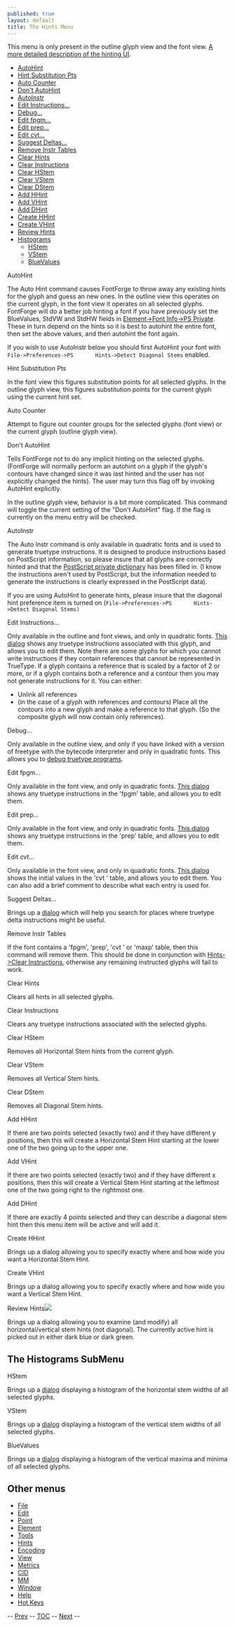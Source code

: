 ```yaml
---
published: true
layout: default
title: The Hints Menu
---
```


This menu is only present in the outline glyph view and the font view. 
 [A more detailed description of the hinting UI](../hinting/).

-   [AutoHint](#AutoHint)
-   [Hint Substitution Pts](#SubstitutionPt)
-   [Auto Counter](#Counter)
-   [Don't AutoHint](#DontAutoHint)
-   [AutoInstr](#AutoInstr)
-   [Edit Instructions...](#EditInstrs)
-   [Debug...](#Debug)
-   [Edit fpgm...](#Editfpgm)
-   [Edit prep...](#Editprep)
-   [Edit cvt...](#Editcvt)
-   [Suggest Deltas...](#Deltas)
-   [Remove Instr Tables](#RmTables)
-   [Clear Hints](#ClearHints)
-   [Clear Instructions](#ClearInstrs)
-   [Clear HStem](#Clear)
-   [Clear VStem](#ClearV)
-   [Clear DStem](#ClearD)
-   [Add HHint](#HHint)
-   [Add VHint](#VHint)
-   [Add DHint](#DHint)
-   [Create HHint](#Create)
-   [Create VHint](#CreateV)
-   [Review Hints](#Review)
-   [Histograms](#Histogram)
    -   [HStem](#HStem-Hist)
    -   [VStem](#VStem-Hist)
    -   [BlueValues](#Blue-Hist)

AutoHint

The Auto Hint command causes FontForge to throw away any existing hints
for the glyph and guess an new ones. In the outline view this operates
on the current glyph, in the font view it operates on all selected
glyphs.
 FontForge will do a better job hinting a font if you have previously
set the BlueValues, StdVW and StdHW fields in [Element-\>Font Info-\>PS
Private](../fontinfo/#Private). These in turn depend on the hints so it
is best to autohint the entire font, then set the above values, and then
autohint the font again.

If you wish to use AutoInstr below you should first AutoHint your font
with `File->Preferences->PS       Hints->Detect Diagonal Stems` enabled.

Hint Substitution Pts

In the font view this figures substitution points for all selected
glyphs. In the outline glyph view, this figures substitution points for
the current glyph using the current hint set.

Auto Counter

Attempt to figure out counter groups for the selected glyphs (font view)
or the current glyph (outline glyph view).

Don't AutoHint

Tells FontForge not to do any implicit hinting on the selected glyphs.
(FontForge will normally perform an autohint on a glyph if the glyph's
contours have changed since it was last hinted and the user has not
explicitly changed the hints). The user may turn this flag off by
invoking AutoHint explicitly.

In the outline glyph view, behavior is a bit more complicated. This
command will toggle the current setting of the "Don't AutoHint" flag. If
the flag is currently on the menu entry will be checked.

AutoInstr

The Auto Instr command is only available in quadratic fonts and is used
to generate truetype instructions. It is designed to produce
instructions based on PostScript information, so please insure that all
glyphs are correctly hinted and that the [PostScript private
dictionary](../fontinfo/#Private) has been filled in. (I know the
instructions aren't used by PostScript, but the information needed to
generate the instructions is clearly expressed in the PostScript data).

If you are using AutoHint to generate hints, please insure that the
diagonal hint preference item is turned on
(`File->Preferences->PS       Hints->Detect Diagonal Stems)`

Edit Instructions...

Only available in the outline and font views, and only in quadratic
fonts. [This dialog](../ttfinstrs/) shows any truetype instructions
associated with this glyph, and allows you to edit them.
 Note there are some glyphs for which you cannot write instructions if
they contain references that cannot be represented in TrueType. If a
glyph contains a reference that is scaled by a factor of 2 or more, or
if a glyph contains both a reference and a contour then you may not
generate instructions for it. You can either:

-   Unlink all references
-   (in the case of a glyph with references and contours) Place all the
    contours into a new glyph and make a reference to that glyph. (So
    the composite glyph will now contain only references).

Debug...

Only available in the outline view, and only if you have linked with a
version of freetype with the bytecode interpreter and only in quadratic
fonts. This allows you to [debug truetype
programs](../charview/#Debugging).

Edit fpgm...

Only available in the font view, and only in quadratic fonts. [This
dialog](../ttfinstrs/) shows any truetype instructions in the 'fpgm'
table, and allows you to edit them.

Edit prep...

Only available in the font view, and only in quadratic fonts. [This
dialog](../ttfinstrs/) shows any truetype instructions in the 'prep'
table, and allows you to edit them.

Edit cvt...

Only available in the font view, and only in quadratic fonts. [This
dialog](../ttfinstrs/#cvt) shows the initial values in the 'cvt '
table, and allows you to edit them. You can also add a brief comment to
describe what each entry is used for.

Suggest Deltas...

Brings up a [dialog](../SuggestDeltas/) which will help you search for
places where truetype delta instructions might be useful.

Remove Instr Tables

If the font contains a 'fpgm', 'prep', 'cvt ' or 'maxp' table, then this
command will remove them. This should be done in conjunction with
[Hints-\>Clear Instructions](../hintsmenu/), otherwise any remaining
instructed glyphs will fail to work.

Clear Hints

Clears all hints in all selected glyphs.

Clear Instructions

Clears any truetype instructions associated with the selected glyphs.

Clear HStem

Removes all Horizontal Stem hints from the current glyph.

Clear VStem

Removes all Vertical Stem hints.

Clear DStem

Removes all Diagonal Stem hints.

Add HHint

If there are two points selected (exactly two) and if they have
different y positions, then this will create a Horizontal Stem Hint
starting at the lower one of the two going up to the upper one.

Add VHint

If there are two points selected (exactly two) and if they have
different x positions, then this will create a Vertical Stem Hint
starting at the leftmost one of the two going right to the rightmost
one.

Add DHint

If there are exactly 4 points selected and they can describe a diagonal
stem hint then this menu item will be active and will add it.

Create HHint

Brings up a dialog allowing you to specify exactly where and how wide
you want a Horizontal Stem Hint.

Create VHint

Brings up a dialog allowing you to specify exactly where and how wide
you want a Vertical Stem Hint.

Review Hints![](img/ReviewHints.png)

Brings up a dialog allowing you to examine (and modify) all
horizontal/vertical stem hints (not diagonal). The currently active hint
is picked out in either dark blue or dark green.



The Histograms SubMenu
----------------------

HStem

Brings up a [dialog](../histogram/) displaying a histogram of the
horizontal stem widths of all selected glyphs.

VStem

Brings up a [dialog](../histogram/) displaying a histogram of the
vertical stem widths of all selected glyphs.

BlueValues

Brings up a [dialog](../histogram/) displaying a histogram of the
vertical maxima and minima of all selected glyphs.

Other menus
-----------

-   [File](../filemenu/)
-   [Edit](../editmenu/)
-   [Point](../pointmenu/)
-   [Element](../elementmenu/)
-   [Tools](../toolsmenu/)
-   [Hints](../hintsmenu/)
-   [Encoding](../encodingmenu/)
-   [View](../viewmenu/)
-   [Metrics](../metricsmenu/)
-   [CID](../cidmenu/)
-   [MM](../mmmenu/)
-   [Window](../windowmenu/)
-   [Help](../helpmenu/)
-   [Hot Keys](../HotKeys/)

-- [Prev](../toolsmenu/) -- [TOC](/en-US/tutorials/overview/) --
[Next](../encodingmenu/) --


